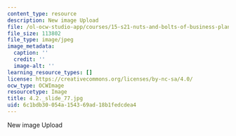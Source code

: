 ```yaml
---
content_type: resource
description: New image Upload
file: /ol-ocw-studio-app/courses/15-s21-nuts-and-bolts-of-business-plans-january-iap-2014/6c1bdb30054a154369ad18b1fedcdea4_4.2._slide_77.jpg
file_size: 113802
file_type: image/jpeg
image_metadata:
  caption: ''
  credit: ''
  image-alt: ''
learning_resource_types: []
license: https://creativecommons.org/licenses/by-nc-sa/4.0/
ocw_type: OCWImage
resourcetype: Image
title: 4.2._slide_77.jpg
uid: 6c1bdb30-054a-1543-69ad-18b1fedcdea4
---
```

New image Upload